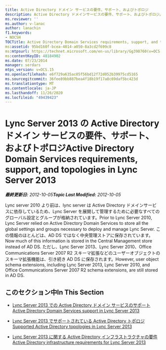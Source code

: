 ```yaml
---
title: Active Directory ドメイン サービスの要件、サポート、およびトポロジ
description: Active Directory ドメインサービスの要件、サポート、およびトポロジ。
ms.reviewer: ''
ms.author: v-lanac
author: lanachin
f1.keywords:
- NOCSH
TOCTitle: Active Directory Domain Services requirements, support, and topologies
ms:assetid: 95bd160f-bcea-4014-a050-8a3cd2f699c8
ms:mtpsurl: https://technet.microsoft.com/en-us/library/Gg398760(v=OCS.15)
ms:contentKeyID: 48184902
ms.date: 07/23/2014
manager: serdars
mtps_version: v=OCS.15
ms.openlocfilehash: e6f729a635ac05f56bd12f72d052b39975cd5165
ms.sourcegitcommit: 36fee89bb887bea4f18b19f17a8c69daf5bc423d
ms.translationtype: MT
ms.contentlocale: ja-JP
ms.lasthandoff: 11/26/2020
ms.locfileid: "49439423"
---
```

# <a name="active-directory-domain-services-requirements-support-and-topologies-in-lync-server-2013"></a><span data-ttu-id="58ac0-103">Lync Server 2013 の Active Directory ドメイン サービスの要件、サポート、およびトポロジ</span><span class="sxs-lookup"><span data-stu-id="58ac0-103">Active Directory Domain Services requirements, support, and topologies in Lync Server 2013</span></span>

<div data-xmlns="http://www.w3.org/1999/xhtml">

<div class="topic" data-xmlns="http://www.w3.org/1999/xhtml" data-msxsl="urn:schemas-microsoft-com:xslt" data-cs="https://msdn.microsoft.com/">

<div data-asp="https://msdn2.microsoft.com/asp">



</div>

<div id="mainSection">

<div id="mainBody"><span data-ttu-id="58ac0-104">

<span> </span></span><span class="sxs-lookup"><span data-stu-id="58ac0-104">

<span> </span></span></span>

<span data-ttu-id="58ac0-105">_**最終更新日:** 2012-10-05_</span><span class="sxs-lookup"><span data-stu-id="58ac0-105">_**Topic Last Modified:** 2012-10-05_</span></span>

<span data-ttu-id="58ac0-106">Lync server 2010 より前は、lync server は Active Directory ドメインサービスに依存しているため、Lync Server を展開して管理するために必要なすべてのグローバル設定とグループが格納されています。</span><span class="sxs-lookup"><span data-stu-id="58ac0-106">Prior to Lync Server 2010, Lync Server relied on Active Directory Domain Services to store all the global settings and groups necessary to deploy and manage Lync Server.</span></span> <span data-ttu-id="58ac0-107">この情報のほとんどは、AD DS ではなく中央管理ストアに保存されています。</span><span class="sxs-lookup"><span data-stu-id="58ac0-107">Now much of this information is stored in the Central Management store instead of AD DS.</span></span> <span data-ttu-id="58ac0-108">ただし、Lync Server 2013、Lync Server 2010、Office Communications Server 2007 R2 スキーマ拡張などのユーザーオブジェクトのスキーマ拡張機能は、引き続き AD DS に保存されます。</span><span class="sxs-lookup"><span data-stu-id="58ac0-108">However, user object schema extensions, including Lync Server 2013, Lync Server 2010, and Office Communications Server 2007 R2 schema extensions, are still stored in AD DS.</span></span>

<div>

## <a name="in-this-section"></a><span data-ttu-id="58ac0-109">このセクション中</span><span class="sxs-lookup"><span data-stu-id="58ac0-109">In This Section</span></span>

  - [<span data-ttu-id="58ac0-110">Lync Server 2013 での Active Directory ドメイン サービスのサポート</span><span class="sxs-lookup"><span data-stu-id="58ac0-110">Active Directory Domain Services support in Lync Server 2013</span></span>](lync-server-2013-active-directory-domain-services-support.md)

  - [<span data-ttu-id="58ac0-111">Lync Server 2013 でサポートされている Active Directory トポロジ</span><span class="sxs-lookup"><span data-stu-id="58ac0-111">Supported Active Directory topologies in Lync Server 2013</span></span>](lync-server-2013-supported-active-directory-topologies.md)

  - [<span data-ttu-id="58ac0-112">Lync Server 2013 に関する Active Directory インフラストラクチャの要件</span><span class="sxs-lookup"><span data-stu-id="58ac0-112">Active Directory infrastructure requirements for Lync Server 2013</span></span>](lync-server-2013-active-directory-infrastructure-requirements.md)

<span data-ttu-id="58ac0-113"></div>

</div>

<span> </span>

</div>

</div>

</span><span class="sxs-lookup"><span data-stu-id="58ac0-113"></div>

</div>

<span> </span>

</div>

</div>

</span></span></div>

